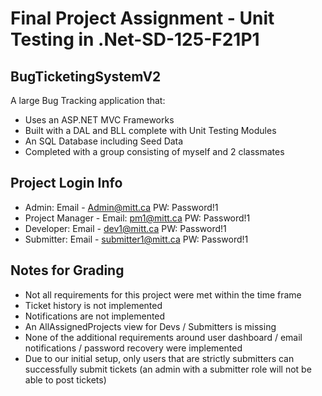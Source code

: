 # Final Project Assignment - Unit Testing in .Net-SD-125-F21P1 

## BugTicketingSystemV2
A large Bug Tracking application that:
* Uses an ASP.NET MVC Frameworks 
* Built with a DAL and BLL complete with Unit Testing Modules
* An SQL Database including Seed Data
* Completed with a group consisting of myself and 2 classmates 


## Project Login Info
* Admin: Email - Admin@mitt.ca PW: Password!1
* Project Manager - Email: pm1@mitt.ca PW: Password!1
* Developer: Email - dev1@mitt.ca PW: Password!1
* Submitter: Email - submitter1@mitt.ca PW: Password!1

## Notes for Grading
* Not all requirements for this project were met within the time frame
* Ticket history is not implemented
* Notifications are not implemented
* An AllAssignedProjects view for Devs / Submitters is missing
* None of the additional requirements around user dashboard / email notifications / password recovery were implemented
* Due to our initial setup, only users that are strictly submitters can successfully submit tickets (an admin with a submitter role will not be able to post tickets)
